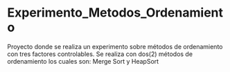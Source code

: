 # Experimento_Metodos_Ordenamiento
Proyecto donde se realiza un experimento sobre métodos de ordenamiento con tres factores controlables. Se realiza con dos(2) métodos de ordenamiento los cuales son: Merge Sort y HeapSort
